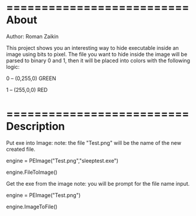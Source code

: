 ==========================
About    
==========================
Author:			Roman Zaikin

This project shows you an interesting way to hide executable inside an image using bits to pixel.
The file you want to hide inside the image will be parsed to binary 0 and 1, then it will be placed into colors with the following logic:

0 –	 (0,255,0) 	GREEN

1 –	 (255,0,0)	RED

==========================
Description
==========================

Put exe into Image:
note: the file "Test.png" will be the name of the new created file.

engine = PEImage("Test.png","sleeptest.exe")

engine.FileToImage()

Get the exe from the image
note: you will be prompt for the file name input.

engine = PEImage("Test.png")

engine.ImageToFile()




